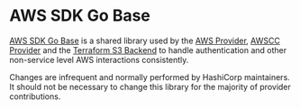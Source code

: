 # AWS SDK Go Base

[AWS SDK Go Base](https://github.com/hashicorp/aws-sdk-go-base) is a shared library used by the [AWS Provider](https://github.com/hashicorp/terraform-provider-aws), [AWSCC Provider](https://github.com/hashicorp/terraform-provider-awscc) and the [Terraform S3 Backend](https://github.com/hashicorp/terraform/tree/main/internal/backend/remote-state/s3) to handle authentication and other non-service level AWS interactions consistently.

Changes are infrequent and normally performed by HashiCorp maintainers.
It should not be necessary to change this library for the majority of provider contributions.
